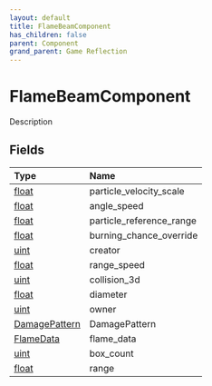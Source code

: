 ```yaml
---
layout: default
title: FlameBeamComponent
has_children: false
parent: Component
grand_parent: Game Reflection
---
```

# FlameBeamComponent
Description 

## Fields

| Type | Name |
|:----------|:--------------|
| [float](/riftbreaker-wiki/docs/game-reflection/components/float/) | particle_velocity_scale |
| [float](/riftbreaker-wiki/docs/game-reflection/components/float/) | angle_speed |
| [float](/riftbreaker-wiki/docs/game-reflection/components/float/) | particle_reference_range |
| [float](/riftbreaker-wiki/docs/game-reflection/components/float/) | burning_chance_override |
| [uint](/riftbreaker-wiki/docs/game-reflection/components/uint/) | creator |
| [float](/riftbreaker-wiki/docs/game-reflection/components/float/) | range_speed |
| [uint](/riftbreaker-wiki/docs/game-reflection/components/uint/) | collision_3d |
| [float](/riftbreaker-wiki/docs/game-reflection/components/float/) | diameter |
| [uint](/riftbreaker-wiki/docs/game-reflection/components/uint/) | owner |
| [DamagePattern](/riftbreaker-wiki/docs/game-reflection/classes/damage_pattern/) | DamagePattern |
| [FlameData](/riftbreaker-wiki/docs/game-reflection/classes/flame_data/) | flame_data |
| [uint](/riftbreaker-wiki/docs/game-reflection/components/uint/) | box_count |
| [float](/riftbreaker-wiki/docs/game-reflection/components/float/) | range |

